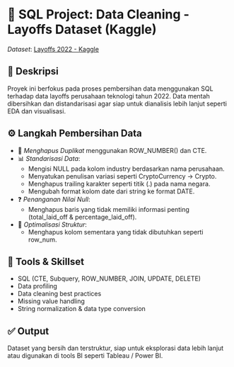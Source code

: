 # 🧹 SQL Project: Data Cleaning - Layoffs Dataset (Kaggle)

*Dataset*: [Layoffs 2022 - Kaggle](https://www.kaggle.com/datasets/swaptr/layoffs-2022)

## 📝 Deskripsi
Proyek ini berfokus pada proses pembersihan data menggunakan SQL terhadap data layoffs perusahaan teknologi tahun 2022. Data mentah dibersihkan dan distandarisasi agar siap untuk dianalisis lebih lanjut seperti EDA dan visualisasi.

## ⚙ Langkah Pembersihan Data
- 🔁 *Menghapus Duplikat* menggunakan ROW_NUMBER() dan CTE.
- 📊 *Standarisasi Data*:
  - Mengisi NULL pada kolom industry berdasarkan nama perusahaan.
  - Menyatukan penulisan variasi seperti CryptoCurrency → Crypto.
  - Menghapus trailing karakter seperti titik (.) pada nama negara.
  - Mengubah format kolom date dari string ke format DATE.
- ❓ *Penanganan Nilai Null*:
  - Menghapus baris yang tidak memiliki informasi penting (total_laid_off & percentage_laid_off).
- 🧱 *Optimalisasi Struktur*:
  - Menghapus kolom sementara yang tidak dibutuhkan seperti row_num.

## 🧠 Tools & Skillset
- SQL (CTE, Subquery, ROW_NUMBER, JOIN, UPDATE, DELETE)
- Data profiling
- Data cleaning best practices
- Missing value handling
- String normalization & data type conversion

## ✅ Output
Dataset yang bersih dan terstruktur, siap untuk eksplorasi data lebih lanjut atau digunakan di tools BI seperti Tableau / Power BI.
